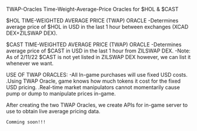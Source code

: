 TWAP-Oracles
Time-Weight-Average-Price Oracles for $HOL & $CAST 

$HOL TIME-WEIGHTED AVERAGE PRICE (TWAP) ORACLE
-Determines average price of $HOL in USD in the last 1 hour between exchanges (XCAD DEX+ZILSWAP DEX).

$CAST TIME-WEIGHTED AVERAGE PRICE (TWAP) ORACLE
-Determines average price of $CAST in USD in the last 1 hour from ZILSWAP DEX.
-Note: As of 2/11/22 $CAST is not yet listed in ZILSWAP DEX however, we can list it whenever we want.

USE OF TWAP ORACLES:
-All In-game purchases will use fixed USD costs.
  .Using TWAP Oracle, game knows how much tokens it cost for the fixed USD pricing.
  .Real-time market manipulators cannot momentarily cause pump or dump to manipulate prices in-game.

After creating the two TWAP Oracles, we create APIs for in-game server to use to obtain live average pricing data.

```Comming soon!!!```